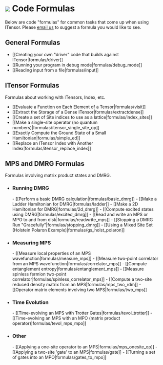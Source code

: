 # <img src="docs/VERSION/formulas/icon.png" class="largeicon">  Code Formulas #

Below are code "formulas" for common tasks that come up when using ITensor. 
Please <a href="/about.html">email us</a> to suggest a formula you would
like to see.

## General Formulas 

* [[Creating your own "driver" code that builds against ITensor|formulas/driver]]
* [[Running your program in debug mode|formulas/debug_mode]]
* [[Reading input from a file|formulas/input]]

## ITensor Formulas
Formulas about working with ITensors, Index, etc.

* [[Evaluate a Function on Each Element of a Tensor|formulas/visit]]
* [[Extract the Storage of a Dense ITensor|formulas/extractdense]]
* [[Create a set of Site indices to use as a lattice|formulas/index_sites]]
* [[Make a single-site operator (no quantum numbers)|formulas/itensor_single_site_op]]
* [[Exactly Compute the Ground State of a Small Hamiltonian|formulas/simple_ed]]
* [[Replace an ITensor Index with Another Index|formulas/itensor_replace_index]]

## MPS and DMRG Formulas
Formulas involving matrix product states and DMRG.

* <h3>Running DMRG</h3>
    - [[Perform a basic DMRG calculation|formulas/basic_dmrg]]
    - [[Make a Ladder Hamiltonian for DMRG|formulas/ladder]]
    - [[Make a 2D Hamiltonian for DMRG|formulas/2d_dmrg]]
    - [[Compute excited states using DMRG|formulas/excited_dmrg]]
    - [[Read and write an MPS or MPO to and from disk|formulas/readwrite_mps]]
    - [[Stopping a DMRG Run "Gracefully"|formulas/stopping_dmrg]]
    - [[Using a Mixed Site Set (Holstein Polaron Example)|formulas/gs_holst_polaron]]

* <h3>Measuring MPS</h3>
    - [[Measure local properties of an MPS wavefunction|formulas/measure_mps]]
    - [[Measure two-point correlator from an MPS wavefunction|formulas/correlator_mps]]
    - [[Compute entanglement entropy|formulas/entanglement_mps]]
    - [[Measure spinless fermion two-point correlator|formulas/spinless_correlator_mps]]
    - [[Compute a two-site reduced density matrix from an MPS|formulas/mps_two_rdm]]
    - [[Operator matrix elements involving two MPS|formulas/two_mps]]

* <h3>Time Evolution</h3>
    - [[Time-evolving an MPS with Trotter Gates|formulas/tevol_trotter]]
    - [[Time-evolving an MPS with an MPO (matrix product operator)|formulas/tevol_mps_mpo]]

* <h3>Other</h3>
    - [[Applying a one-site operator to an MPS|formulas/mps_onesite_op]]
    - [[Applying a two-site 'gate' to an MPS|formulas/gate]]
    - [[Turning a set of gates into an MPO|formulas/gates_to_mpo]]

